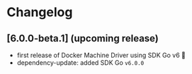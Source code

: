 # Changelog

## \[6.0.0-beta.1\] (upcoming release)

* first release of Docker Machine Driver using SDK Go v6 🎉
* dependency-update: added SDK Go `v6.0.0`
